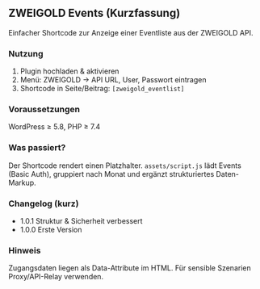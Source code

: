## ZWEIGOLD Events (Kurzfassung)

Einfacher Shortcode zur Anzeige einer Eventliste aus der ZWEIGOLD API.

### Nutzung
1. Plugin hochladen & aktivieren
2. Menü: ZWEIGOLD → API URL, User, Passwort eintragen
3. Shortcode in Seite/Beitrag: `[zweigold_eventlist]`

### Voraussetzungen
WordPress ≥ 5.8, PHP ≥ 7.4

### Was passiert?
Der Shortcode rendert einen Platzhalter. `assets/script.js` lädt Events (Basic Auth), gruppiert nach Monat und ergänzt strukturiertes Daten-Markup.



### Changelog (kurz)
- 1.0.1 Struktur & Sicherheit verbessert
- 1.0.0 Erste Version

### Hinweis
Zugangsdaten liegen als Data-Attribute im HTML. Für sensible Szenarien Proxy/API-Relay verwenden.


